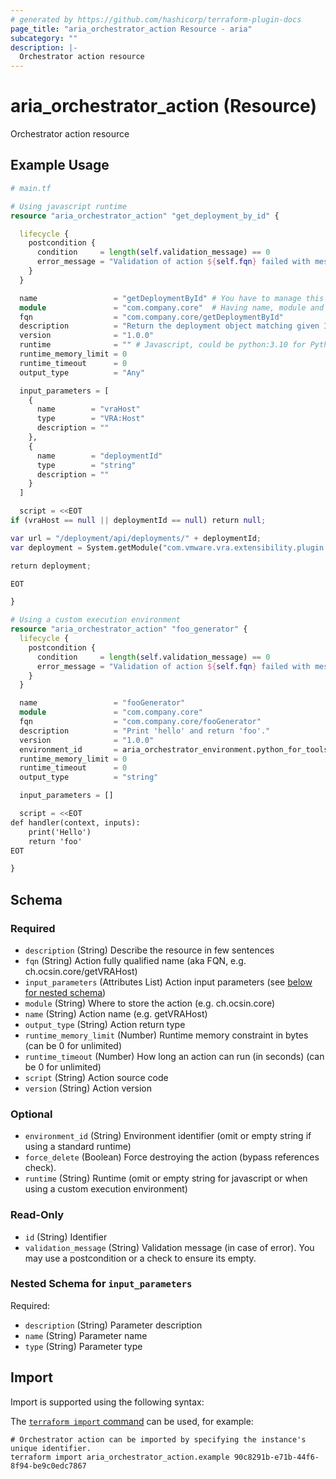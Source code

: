 ```yaml
---
# generated by https://github.com/hashicorp/terraform-plugin-docs
page_title: "aria_orchestrator_action Resource - aria"
subcategory: ""
description: |-
  Orchestrator action resource
---
```


# aria_orchestrator_action (Resource)

Orchestrator action resource

## Example Usage

```terraform
# main.tf

# Using javascript runtime
resource "aria_orchestrator_action" "get_deployment_by_id" {

  lifecycle {
    postcondition {
      condition     = length(self.validation_message) == 0
      error_message = "Validation of action ${self.fqn} failed with message ${self.validation_message}."
    }
  }

  name                 = "getDeploymentById" # You have to manage this boilerplate for some time
  module               = "com.company.core"  # Having name, module and fqn = module/name...
  fqn                  = "com.company.core/getDeploymentById"
  description          = "Return the deployment object matching given ID."
  version              = "1.0.0"
  runtime              = "" # Javascript, could be python:3.10 for Python ...
  runtime_memory_limit = 0
  runtime_timeout      = 0
  output_type          = "Any"

  input_parameters = [
    {
      name        = "vraHost"
      type        = "VRA:Host"
      description = ""
    },
    {
      name        = "deploymentId"
      type        = "string"
      description = ""
    }
  ]

  script = <<EOT
if (vraHost == null || deploymentId == null) return null;

var url = "/deployment/api/deployments/" + deploymentId;
var deployment = System.getModule("com.vmware.vra.extensibility.plugin.rest").getObjectFromUrl(vraHost, url);

return deployment;

EOT

}

# Using a custom execution environment
resource "aria_orchestrator_action" "foo_generator" {
  lifecycle {
    postcondition {
      condition     = length(self.validation_message) == 0
      error_message = "Validation of action ${self.fqn} failed with message ${self.validation_message}."
    }
  }

  name                 = "fooGenerator"
  module               = "com.company.core"
  fqn                  = "com.company.core/fooGenerator"
  description          = "Print 'hello' and return 'foo'."
  version              = "1.0.0"
  environment_id       = aria_orchestrator_environment.python_for_tools.id
  runtime_memory_limit = 0
  runtime_timeout      = 0
  output_type          = "string"

  input_parameters = []

  script = <<EOT
def handler(context, inputs):
    print('Hello')
    return 'foo'
EOT

}
```

<!-- schema generated by tfplugindocs -->
## Schema

### Required

- `description` (String) Describe the resource in few sentences
- `fqn` (String) Action fully qualified name (aka FQN, e.g. ch.ocsin.core/getVRAHost)
- `input_parameters` (Attributes List) Action input parameters (see [below for nested schema](#nestedatt--input_parameters))
- `module` (String) Where to store the action (e.g. ch.ocsin.core)
- `name` (String) Action name (e.g. getVRAHost)
- `output_type` (String) Action return type
- `runtime_memory_limit` (Number) Runtime memory constraint in bytes (can be 0 for unlimited)
- `runtime_timeout` (Number) How long an action can run (in seconds) (can be 0 for unlimited)
- `script` (String) Action source code
- `version` (String) Action version

### Optional

- `environment_id` (String) Environment identifier (omit or empty string if using a standard runtime)
- `force_delete` (Boolean) Force destroying the action (bypass references check).
- `runtime` (String) Runtime (omit or empty string for javascript or when using a custom execution environment)

### Read-Only

- `id` (String) Identifier
- `validation_message` (String) Validation message (in case of error). You may use a postcondition or a check to ensure its empty.

<a id="nestedatt--input_parameters"></a>
### Nested Schema for `input_parameters`

Required:

- `description` (String) Parameter description
- `name` (String) Parameter name
- `type` (String) Parameter type

## Import

Import is supported using the following syntax:

The [`terraform import` command](https://developer.hashicorp.com/terraform/cli/commands/import) can be used, for example:

```shell
# Orchestrator action can be imported by specifying the instance's unique identifier.
terraform import aria_orchestrator_action.example 90c8291b-e71b-44f6-8f94-be9c0edc7867
```
